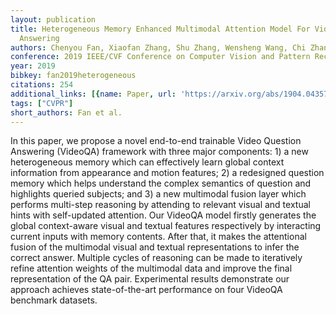 ```yaml
---
layout: publication
title: Heterogeneous Memory Enhanced Multimodal Attention Model For Video Question
  Answering
authors: Chenyou Fan, Xiaofan Zhang, Shu Zhang, Wensheng Wang, Chi Zhang, Heng Huang
conference: 2019 IEEE/CVF Conference on Computer Vision and Pattern Recognition (CVPR)
year: 2019
bibkey: fan2019heterogeneous
citations: 254
additional_links: [{name: Paper, url: 'https://arxiv.org/abs/1904.04357'}]
tags: ["CVPR"]
short_authors: Fan et al.
---
```

In this paper, we propose a novel end-to-end trainable Video Question
Answering (VideoQA) framework with three major components: 1) a new
heterogeneous memory which can effectively learn global context information
from appearance and motion features; 2) a redesigned question memory which
helps understand the complex semantics of question and highlights queried
subjects; and 3) a new multimodal fusion layer which performs multi-step
reasoning by attending to relevant visual and textual hints with self-updated
attention. Our VideoQA model firstly generates the global context-aware visual
and textual features respectively by interacting current inputs with memory
contents. After that, it makes the attentional fusion of the multimodal visual
and textual representations to infer the correct answer. Multiple cycles of
reasoning can be made to iteratively refine attention weights of the multimodal
data and improve the final representation of the QA pair. Experimental results
demonstrate our approach achieves state-of-the-art performance on four VideoQA
benchmark datasets.